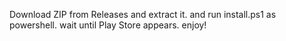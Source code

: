 Download ZIP from Releases and extract it. 
and run install.ps1 as powershell.
wait until Play Store appears.
enjoy!
